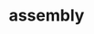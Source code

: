 ---
layout: default
title: assembly
nav_order: 5
description: "E-TKT"
parent: 🛠️ do it yourself!
---